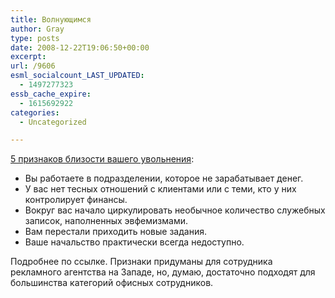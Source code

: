 ```yaml
---
title: Волнующимся
author: Gray
type: posts
date: 2008-12-22T19:06:50+00:00
excerpt:
url: /9606
esml_socialcount_LAST_UPDATED:
  - 1497277323
essb_cache_expire:
  - 1615692922
categories:
  - Uncategorized

---
```








<a href="http://adage.com/talentworks/article.php?article_id=133435" target="_blank">5 признаков близости вашего увольнения</a>:

  * Вы работаете в подразделении, которое не зарабатывает денег.
  * У вас нет тесных отношений с клиентами или с теми, кто у них контролирует финансы.
  * Вокруг вас начало циркулировать необычное количество служебных записок, наполненных эвфемизмами.
  * Вам перестали приходить новые задания.
  * Ваше начальство практически всегда недоступно.
</ul> 



Подробнее по ссылке. Признаки придуманы для сотрудника рекламного агентства на Западе, но, думаю, достаточно подходят для большинства категорий офисных сотрудников.